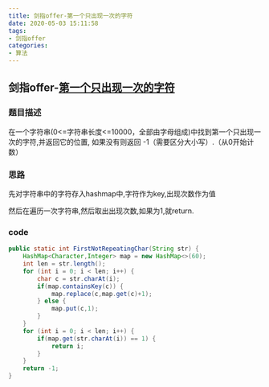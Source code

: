 ```yaml
---
title: 剑指offer-第一个只出现一次的字符
date: 2020-05-03 15:11:58
tags:
- 剑指offer
categories:
- 算法
---
```


## 剑指offer-[第一个只出现一次的字符](https://www.nowcoder.com/practice/1c82e8cf713b4bbeb2a5b31cf5b0417c?tpId=13&tqId=11187&tPage=2&rp=2&ru=/ta/coding-interviews&qru=/ta/coding-interviews/question-ranking)

### 题目描述

在一个字符串(0<=字符串长度<=10000，全部由字母组成)中找到第一个只出现一次的字符,并返回它的位置, 如果没有则返回 -1（需要区分大小写）.（从0开始计数）

<!--more-->

### 思路

先对字符串中的字符存入hashmap中,字符作为key,出现次数作为值

然后在遍历一次字符串,然后取出出现次数,如果为1,就return.

### code

```java
public static int FirstNotRepeatingChar(String str) {
    HashMap<Character,Integer> map = new HashMap<>(60);
    int len = str.length();
    for (int i = 0; i < len; i++) {
        char c = str.charAt(i);
        if(map.containsKey(c)) {
            map.replace(c,map.get(c)+1);
        } else {
            map.put(c,1);
        }
    }
    for (int i = 0; i < len; i++) {
        if(map.get(str.charAt(i)) == 1) {
            return i;
        }
    }
    return -1;
}
```

